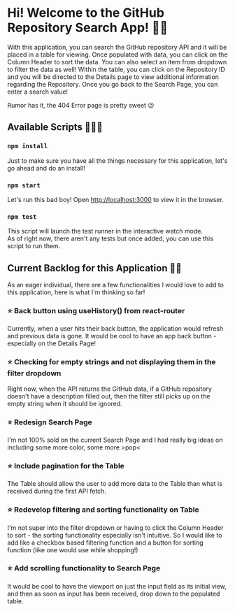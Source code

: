 # Hi! Welcome to the GitHub Repository Search App! 👋🏾

With this application, you can search the GitHub repository API and it will be placed in a table for viewing.
Once populated with data, you can click on the Column Header to sort the data. You can also select an item from dropdown to filter the data as well!
Within the table, you can click on the Repository ID and you will be directed to the Details page to view additional information regarding the Repository.
Once you go back to the Search Page, you can enter a search value!

Rumor has it, the 404 Error page is pretty sweet 😉

## Available Scripts 🏃🏾‍♀️

### `npm install`

Just to make sure you have all the things necessary for this application, let's go ahead and do an install!

### `npm start`

Let's run this bad boy! Open [http://localhost:3000](http://localhost:3000) to view it in the browser.

### `npm test`

This script will launch the test runner in the interactive watch mode.\
As of right now, there aren't any tests but once added, you can use this script to run them.

## Current Backlog for this Application ✍🏾

As an eager individual, there are a few functionalities I would love to add to this application, here is what I'm thinking so far!

### ⭐️  Back button using useHistory() from react-router

Currently, when a user hits their back button, the application would refresh and previous data is gone. It would be cool to have an app back button - especially on the Details Page!

### ⭐️  Checking for empty strings and not displaying them in the filter dropdown

Right now, when the API returns the GitHub data, if a GitHub repository doesn't have a description filled out, then the filter still picks up on the empty string when it should be ignored.

### ⭐️  Redesign Search Page

I'm not 100% sold on the current Search Page and I had really big ideas on including some more color, some more >pop<

### ⭐️  Include pagination for the Table

The Table should allow the user to add more data to the Table than what is received during the first API fetch. 

### ⭐️  Redevelop filtering and sorting functionality on Table

I'm not super into the filter dropdown or having to click the Column Header to sort - the sorting functionality especially isn't intuitive. So I would like to add like a checkbox based filtering function and a button for sorting function (like one would use while shopping!)

### ⭐️  Add scrolling functionality to Search Page

It would be cool to have the viewport on just the input field as its initial view, and then as soon as input has been received, drop down to the populated table.
